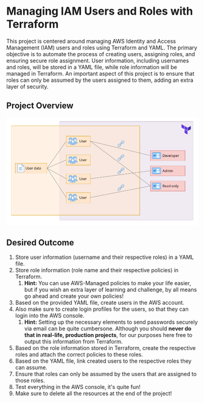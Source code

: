 # Managing IAM Users and Roles with Terraform

This project is centered around managing AWS Identity and Access Management (IAM) users and roles using Terraform and YAML. The primary objective is to automate the process of creating users, assigning roles, and ensuring secure role assignment. User information, including usernames and roles, will be stored in a YAML file, while role information will be managed in Terraform. An important aspect of this project is to ensure that roles can only be assumed by the users assigned to them, adding an extra layer of security.

## Project Overview

<img src="../assets/proj-iam-users.png" alt="architechure diagram" width="600"/>

## Desired Outcome

1. Store user information (username and their respective roles) in a YAML file.
2. Store role information (role name and their respective policies) in Terraform.
    1. **Hint:** You can use AWS-Managed policies to make your life easier, but if you wish an extra layer of learning and challenge, by all means go ahead and create your own policies!
3. Based on the provided YAML file, create users in the AWS account.
4. Also make sure to create login profiles for the users, so that they can login into the AWS console.
    1. **Hint:** Setting up the necessary elements to send passwords securely via email can be quite cumbersone. Although you should **never do that in real-life, production projects**, for our purposes here free to output this information from Terraform.
5. Based on the role information stored in Terraform, create the respective roles and attach the correct policies to these roles.
6. Based on the YAML file, link created users to the respective roles they can assume.
7. Ensure that roles can only be assumed by the users that are assigned to those roles.
8. Test everything in the AWS console, it's quite fun!
9. Make sure to delete all the resources at the end of the project!
